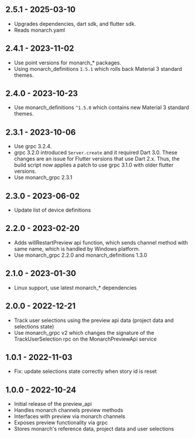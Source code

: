 ## 2.5.1 - 2025-03-10
- Upgrades dependencies, dart sdk, and flutter sdk.
- Reads monarch.yaml

## 2.4.1 - 2023-11-02
- Use point versions for monarch_* packages.
- Using monarch_definitions `1.5.1` which rolls back Material 3 standard themes.

## 2.4.0 - 2023-10-23
- Use monarch_definitions `^1.5.0` which contains new Material 3 standard themes.

## 2.3.1 - 2023-10-06
- Use grpc 3.2.4.
- grpc 3.2.0 introduced `Server.create` and it required Dart 3.0. These changes are 
  an issue for Flutter versions that use Dart 2.x. Thus, the build script now applies 
  a patch to use grpc 3.1.0 with older flutter versions.
- Use monarch_grpc 2.3.1

## 2.3.0 - 2023-06-02
- Update list of device definitions

## 2.2.0 - 2023-02-20
- Adds willRestartPreview api function, which sends channel method with same name, 
  which is handled by Windows platform.
- Use monarch_grpc 2.2.0 and monarch_definitions 1.3.0

## 2.1.0 - 2023-01-30
- Linux support, use latest monarch_* dependencies

## 2.0.0 - 2022-12-21
- Track user selections using the preview api data (project data and selections state)
- Use monarch_grpc v2 which changes the signature of the 
  TrackUserSelection rpc on the MonarchPreviewApi service

## 1.0.1 - 2022-11-03
- Fix: update selections state correctly when story id is reset

## 1.0.0 - 2022-10-24
- Initial release of the preview_api
- Handles monarch channels preview methods
- Interfaces with preview via monarch channels
- Exposes preview functionality via grpc
- Stores monarch's reference data, project data and user selections
